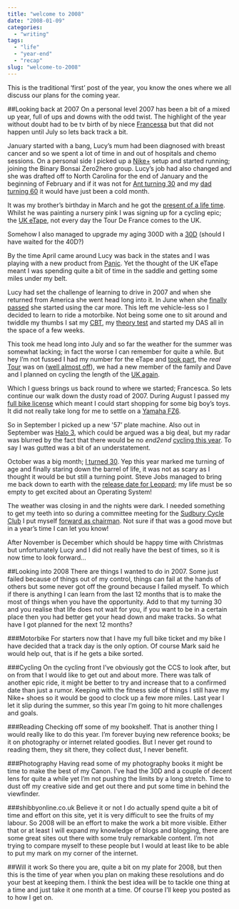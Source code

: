 ```yaml
---
title: "welcome to 2008"
date: "2008-01-09"
categories:
  - "writing"
tags:
  - "life"
  - "year-end"
  - "recap"
slug: "welcome-to-2008"
---
```


This is the traditional ‘first’ post of the year, you know the ones where we all discuss our plans for the coming year.

##Looking back at 2007
On a personal level 2007 has been a bit of a mixed up year, full of ups and downs with the odd twist. The highlight of the year without doubt had to be tv birth of by niece [Francessa](https://adamchamberlin.info/2007/07/francesca-chamberlin/) but that did not happen until July so lets back track a bit.

January started with a bang, Lucy’s mum had been diagnosed with breast cancer and so we spent a lot of time in and out of hospitals and chemo sessions. On a personal side I picked up a [Nike+](https://adamchamberlin.info/2007/01/is-it-just-a-fade/) setup and started running; joining the Binary Bonsai Zero2hero group. Lucy’s job had also changed and she was drafted off to North Carolina for the end of January and the beginning of February and if it was not for [Ant turning 30](https://adamchamberlin.info/2007/02/30-years-of-madness/) and my [dad turning 60](https://adamchamberlin.info/2007/02/happy-60th/) it would have just been a cold month.

It was my brother’s birthday in March and he got the [present of a life time](https://adamchamberlin.info/2007/03/what-a-birthday-present/). Whilst he was painting a nursery pink I was signing up for a cycling epic; the [UK eTape](https://adamchamberlin.info/2007/03/the-uk-etape/), not every day the Tour De France comes to the UK.

Somehow I also managed to upgrade my aging 300D with a [30D](https://adamchamberlin.info/2007/03/camera-upgrade/) (should I have waited for the 40D?)

By the time April came around Lucy was back in the states and I was playing with a new product from [Panic](https://adamchamberlin.info/2007/04/panic-coda-alert/). Yet the thought of the UK eTape meant I was spending quite a bit of time in the saddle and getting some miles under my belt.

Lucy had set the challenge of learning to drive in 2007 and when she returned from America she went head long into it.
In June when she [finally passed](https://adamchamberlin.info/2007/06/learner-no-more/) she started using the car more.
This left me vehicle-less so I decided to learn to ride a motorbike. Not being some one to sit around and twiddle my thumbs I sat my [CBT](https://adamchamberlin.info/2007/06/cbt-pass), my [theory test](https://adamchamberlin.info/2007/06/nailed-the-theory/) and started my DAS all in the space of a few weeks.

This took me head long into July and so far the weather for the summer was somewhat lacking; in fact the worse I can remember for quite a while. But hey I’m not fussed I had my number for the eTape and [took part](https://adamchamberlin.info/2007/07/british-cyclosportive/), the _real_ [Tour](https://adamchamberlin.info/2007/07/off-to-a-good-start/) was on ([well almost off](https://adamchamberlin.info/2007/07/another-dark-day-in-the-tour/)), we had a new member of the family and Dave and I planned on cycling the length of the [UK again](https://adamchamberlin.info/2007/07/end2end-redux/).

Which I guess brings us back round to where we started; Francesca. So lets continue our walk down the dusty road of 2007. During August I passed my [full bike license](https://adamchamberlin.info/2007/08/das-passed/) which meant I could start shopping for some big boy’s toys. It did not really take long for me to settle on a [Yamaha FZ6](https://adamchamberlin.info/2007/08/the-test-ride/).

So in September I picked up a new '57’ plate machine. Also out in September was [Halo 3](https://adamchamberlin.info/2007/09/its-halo-time/), which could be argued was a big deal, but my radar was blurred by the fact that there would be no _end2end_ [cycling this year](https://adamchamberlin.info/2007/09/24th-and-im-at-home/). To say I was gutted was a bit of an understatement.

October was a big month; [I turned 30](https://adamchamberlin.info/2007/11/the-post-30-post/). Yep this year marked me turning of age and finally staring down the barrel of life, it was not as scary as I thought it would be but still a turning point. Steve Jobs managed to bring me back down to earth with the [release date for Leopard](https://adamchamberlin.info/2007/10/so-the-big-cat-is-coming/); my life must be so empty to get excited about an Operating System!

The weather was closing in and the nights were dark. I needed something to get my teeth into so during a committee meeting for the [Sudbury Cycle Club](https://www.cycleclubsudbury.com/) I put myself [forward as chairman](https://adamchamberlin.info/2007/11/can-we-have-some-order-mr-chairman/). Not sure if that was a good move but in a year’s time I can let you know!

After November is December which should be happy time with Christmas but unfortunately Lucy and I did not really have the best of times, so it is now time to look forward…

##Looking into 2008
There are things I wanted to do in 2007. Some just failed because of things out of my control, things can fail at the hands of others but some never got off the ground because I failed myself. To which if there is anything I can learn from the last 12 months that is to make the most of things when you have the opportunity. Add to that my turning 30 and you realise that life does not wait for you, if you want to be in a certain place then you had better get your head down and make tracks. So what have I got planned for the next 12 months?

###Motorbike
For starters now that I have my full bike ticket and my bike I have decided that a track day is the only option. Of course Mark said he would help out, that is if he gets a bike sorted.

###Cycling
On the cycling front I’ve obviously got the CCS to look after, but on from that I would like to get out and about more. There was talk of another epic ride, it might be better to try and increase that to a confirmed date than just a rumor. Keeping with the fitness side of things I still have my Nike+ shoes so it would be good to clock up a few more miles. Last year I let it slip during the summer, so this year I’m going to hit more challenges and goals.

###Reading
Checking off some of my bookshelf. That is another thing I would really like to do this year. I’m forever buying new reference books; be it on photography or internet related goodies. But I never get round to reading them, they sit there, they collect dust, I never benefit.

###Photography
Having read some of my photography books it might be time to make the best of my Canon. I’ve had the 30D and a couple of decent lens for quite a while yet I’m not pushing the limits by a long stretch. Time to dust off my creative side and get out there and put some time in behind the viewfinder.

###shibbyonline.co.uk
Believe it or not I do actually spend quite a bit of time and effort on this site, yet it is very difficult to see the fruits of my labour. So 2008 will be an effort to make the work a bit more visible. Either that or at least I will expand my knowledge of blogs and blogging, there are some great sites out there with some truly remarkable content. I’m not trying to compare myself to these people but I would at least like to be able to put my mark on my corner of the internet.

##Will it work
So there you are, quite a bit on my plate for 2008, but then this is the time of year when you plan on making these resolutions and do your best at keeping them. I think the best idea will be to tackle one thing at a time and just take it one month at a time. Of course I’ll keep you posted as to how I get on.
